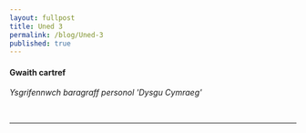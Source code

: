 ```yaml
---
layout: fullpost
title: Uned 3
permalink: /blog/Uned-3
published: true
---
```


#### Gwaith cartref

*Ysgrifennwch baragraff personol 'Dysgu Cymraeg'*

<br>



___

